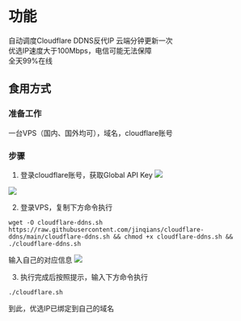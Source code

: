 # 功能
自动调度Cloudflare DDNS反代IP 云端分钟更新一次<br/>
优选IP速度大于100Mbps，电信可能无法保障<br/>
全天99%在线

## 食用方式
### 准备工作
一台VPS（国内、国外均可），域名，cloudflare账号
### 步骤
1. 登录cloudflare账号，获取Global API Key
![](http://jinqians.com/wp-content/uploads/2023/12/1-1.png)

![](http://jinqians.com/wp-content/uploads/2023/12/2-scaled.jpg)

2. 登录VPS，复制下方命令执行
```shell
wget -O cloudflare-ddns.sh https://raw.githubusercontent.com/jinqians/cloudflare-ddns/main/cloudflare-ddns.sh && chmod +x cloudflare-ddns.sh && ./cloudflare-ddns.sh
```
输入自己的对应信息
![](http://jinqians.com/wp-content/uploads/2023/12/3.png)

3. 执行完成后按照提示，输入下方命令执行
```shell
./cloudflare.sh
```
到此，优选IP已绑定到自己的域名
